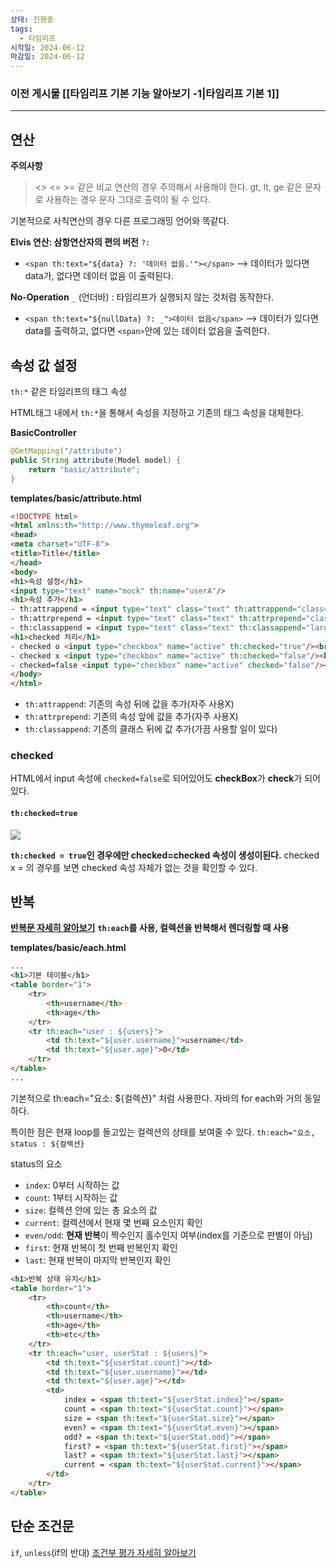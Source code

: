 ```yaml
---
상태: 진행중
tags:
  - 타임리프
시작일: 2024-06-12
마감일: 2024-06-12
---
```

### 이전 게시물 [[타임리프 기본 기능 알아보기 -1|타임리프 기본 1]]
---
## 연산

**주의사항**
><> <= >= 같은 비교 연산의 경우 주의해서 사용해야 한다.
>gt, lt, ge 같은 문자로 사용하는 경우 문자 그대로 출력이 될 수 있다.

기본적으로 사칙연산의 경우 다른 프로그래밍 언어와 똑같다.

**Elvis 연산: 삼항연산자의 편의 버전**
`?:`
- `<span th:text="${data} ?: '데이터 없음.'"></span>`  --> 데이터가 있다면 data가, 없다면 데이터 없음 이 출력된다.

**No-Operation**
`_` (언더바) : 타임리프가 실행되지 않는 것처럼 동작한다.
- `<span th:text="${nullData} ?: _">데이터 없음</span>`  --> 데이터가 있다면 data를 출력하고, 없다면 `<span>`안에 있는 데이터 없음을 출력한다.

## 속성 값 설정
`th:*` 같은 타임리프의 태그 속성

HTML태그 내에서 `th:*`을 통해서 속성을 지정하고 기존의 태그 속성을 대체한다.

**BasicController**
```java
@GetMapping("/attribute")  
public String attribute(Model model) {  
	return "basic/attribute";  
}
```

**templates/basic/attribute.html**
```html
<!DOCTYPE html>  
<html xmlns:th="http://www.thymeleaf.org">  
<head>  
<meta charset="UTF-8">  
<title>Title</title>  
</head>  
<body>  
<h1>속성 설정</h1>  
<input type="text" name="mock" th:name="userA"/>  
<h1>속성 추가</h1>  
- th:attrappend = <input type="text" class="text" th:attrappend="class='large'"/><br/>  
- th:attrprepend = <input type="text" class="text" th:attrprepend="class='large'"/><br/>  
- th:classappend = <input type="text" class="text" th:classappend="large"/><br/>  
<h1>checked 처리</h1>  
- checked o <input type="checkbox" name="active" th:checked="true"/><br/>  
- checked x <input type="checkbox" name="active" th:checked="false"/><br/>  
- checked=false <input type="checkbox" name="active" checked="false"/><br/>  
</body>  
</html>
```
- `th:attrappend`: 기존의 속성 뒤에 값을 추가(자주 사용X)
- `th:attrprepend`: 기존의 속성 앞에 값을 추가(자주 사용X)
- `th:classappend`: 기존의 클래스 뒤에 값 추가(가끔 사용할 일이 있다)

### checked
HTML에서 input 속성에 `checked=false`로 되어있어도 **checkBox**가 **check**가 되어있다.
#### `th:checked=true`
![](https://i.imgur.com/PRRLvmi.png)

**`th:checked = true`인 경우에만 checked=checked 속성이 생성이된다.**
checked x = 의 경우를 보면 checked 속성 자체가 없는 것을 확인할 수 있다.

## 반복
**[반복문 자세히 알아보기](https://www.thymeleaf.org/doc/tutorials/3.0/usingthymeleaf.html#using-theach)**
**`th:each`를 사용, 컬렉션을 반복해서 렌더링할 때 사용**

**templates/basic/each.html**
```html
...
<h1>기본 테이블</h1>  
<table border="1">  
	<tr>  
		<th>username</th>  
		<th>age</th>  
	</tr>  
	<tr th:each="user : ${users}">  
		<td th:text="${user.username}">username</td>  
		<td th:text="${user.age}">0</td>  
	</tr>  
</table>
...
```

기본적으로 th:each="요소: ${컬렉션}" 처럼 사용한다. 자바의 for each와 거의 동일하다.

특이한 점은 현재 loop를 돌고있는 컬렉션의 상태를 보여줄 수 있다.
`th:each="요소, status : ${컬렉션}`

status의 요소
- `index`: 0부터 시작하는 값
- `count`: 1부터 시작하는 값
- `size`: 컬렉션 안에 있는 총 요소의 값
- `current`: 컬렉션에서 현재 몇 번째 요소인지 확인
- `even/odd`: **현재 반복**이 짝수인지 홀수인지 여부(index를 기준으로 판별이 아님)
- `first`: 현재 반복이 첫 번째 반복인지 확인
- `last`: 현재 반복이 마지막 반복인지 확인

```html
<h1>반복 상태 유지</h1>  
<table border="1">  
	<tr>  
		<th>count</th>  
		<th>username</th>  
		<th>age</th>  
		<th>etc</th>  
	</tr>  
	<tr th:each="user, userStat : ${users}">  
		<td th:text="${userStat.count}"></td>  
		<td th:text="${user.username}"></td>  
		<td th:text="${user.age}"></td>  
		<td>
			index = <span th:text="${userStat.index}"></span>  
			count = <span th:text="${userStat.count}"></span>  
			size = <span th:text="${userStat.size}"></span>  
			even? = <span th:text="${userStat.even}"></span>  
			odd? = <span th:text="${userStat.odd}"></span>  
			first? = <span th:text="${userStat.first}"></span>  
			last? = <span th:text="${userStat.last}"></span>  
			current = <span th:text="${userStat.current}"></span>  
		</td>  
	</tr>  
</table>
```

## 단순 조건문
`if`, `unless`(if의 반대)
[조건부 평가 자세히 알아보기](https://www.thymeleaf.org/doc/tutorials/3.0/usingthymeleaf.html#conditional-evaluation)

```html

```